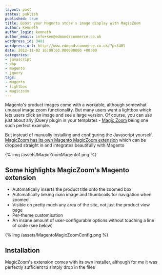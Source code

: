```yaml
---
layout: post
status: publish
published: true
title: Boost your Magento store's image display with MagicZoom
author: Kenneth
author_login: kenneth
author_email: info+ken@edmondscommerce.co.uk
wordpress_id: 3481
wordpress_url: http://www.edmondscommerce.co.uk/?p=3481
date: 2012-11-02 16:09:03.000000000 +00:00
categories:
- javascript
- php
- magento
- jquery
tags:
- magento
- lightbox
- magiczoom
---
```

Magento's product images come with a workable, although somewhat unusual image zoom functionality. But many users want a lightbox which lets users click an image and see a large version. Of course, you can use just about any jQuery plugin in your templates - <a href="http://www.magictoolbox.com/magiczoom/" target="_blank">Magic Zoom</a> being one such perfect example.

But instead of manually installing and configuring the Javascript yourself, <a href="http://www.magictoolbox.com/magiczoom/modules/magento/" target="_blank">MagicZoom has its own Magento MagicZoom extension</a> which can be dropped straight in and integrates beautifully with Magento

{% img  /assets/MagicZoomMagento1.png %}
<h2>Some highlights MagicZoom's Magento extension</h2>
<ul>
	<li>Automatically inserts the product title onto the zoomed box</li>
	<li>Automatically linking main image and thumbnails for navigation when zoomed</li>
	<li>Visible on pretty much any area of the site, not just the product view page</li>
	<li>Per-theme customisation</li>
	<li>An insane amount of user-configurable options without touching a line of code (see below)</li>
</ul>
{% img  /assets/MagentoMagicZoomConfig.png %}
<h2>Installation</h2>
MagicZoom's extension comes with its own installer, although for me it was perfectly sufficient to simply drop in the files
